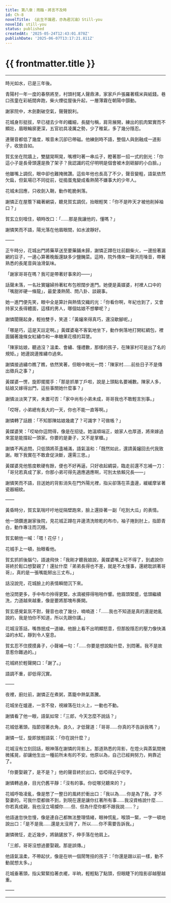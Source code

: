 ```yaml
---
title: 第八章：雨臨・將言不及時
id: Ch-8
novelTitle: 《此生不識君，亦為君沉淪》Still-you
novelId: still-you
status: published
createdAt: '2025-05-24T12:43:01.878Z'
publishDate: '2025-06-07T13:17:21.811Z'
---
```


# {{ frontmatter.title }}

<script setup>
import { useData } from 'vitepress'
const { frontmatter } = useData()
// 如果需要 withBase，可以取消註解下一行
// import { withBase } from 'vitepress'
</script>

---

時光如水，已是三年後。

青陽村一年一度的春祭將至，村頭村尾人聲鼎沸，家家戶戶張羅著糯米與紙錢。巷口孩童在彩紙間奔跑，柴火煙從屋後升起，一層薄霧在朝陽中顫動。

謝家院中，木劍劃破空氣，聲聲銳利。

花城身形挺拔，早已褪去少年的纖細，長腿勻稱，肩背展開，練出的肌肉緊實而不顯壯，眉眼輪廓更深，五官初具凌厲之勢，少了稚氣，多了幾分隱忍。

連聲音都低了幾度，喉音未沉卻已帶磁。他練劍時不語，整個人與劍融成一道影子，收放自如。

賀玄坐在院牆上，雙腿晃啊晃，嘴裡叼著一串瓜子，瞪著那一招一式的劍光：「你這小子是長骨頭還是換了架子？我認識的花仔明明是個會被木劍砸腳的小白臉。」

他雖嘴上調侃，眼中卻也難掩微讚。這些年他也長高了不少，聲音變粗，語氣依然欠扁，但氣場已不同從前，從搗蛋鬼變成看熱鬧不嫌事大的少年人。

花城未回應，只收劍入鞘，動作乾脆俐落。

謝憐正在屋簷下織著網袋，聽見賀玄調侃，抬眼輕笑：「你不是昨天才被他削掉袖口？」

賀玄立刻噎住，頓時改口：「……那是我讓他的，懂嗎？」

謝憐笑而不語，陽光落在他眉眼間，如水波靜好。

——

正午時分，花城出門將藥草送至要藥鋪未歸，謝憐正蹲在灶前翻柴火，一邊撿著漏網的豆子，一邊心算著晚飯還缺多少鹽醃菜。這時，院外傳來一聲洪亮嗓音，帶著熟悉的長尾音與油滑氣味。

「謝家哥哥在嗎？我可是帶著好事來的——」

話聲未落，一名壯實嬸婦拎著紅布包袱闊步進門。她便是黃媒婆，村裡人口中的「嘴甜斧硬一條龍」，最愛湊熱鬧、問八卦、談親事。

她一進門便先笑，眼中全是算計與熱情交織的光：「你看你啊，年紀也到了，又會持家又長得體面，這樣的男人，哪個姑娘不想攀呢？」

謝憐聞聲起身，輕拍雙手，笑道：「黃嬸來得真巧，還沒歇腳呢。」

「哪是巧，這是天註定啊。」黃媒婆毫不客氣地坐下，動作俐落地打開紅綢包，裡面鋪著幾條女紅繡巾和一串糖果花樣的耳墜。

「陳家姑娘，聽過沒？溫柔、會繡、懂禮數，那樣的孩子，在陳家村可是出了名的規矩。」她邊說邊推繡巾過來。

謝憐接過繡巾瞧了瞧，依然笑著，但眼中微光一閃：「陳家村……前些日子不是傳出徵兵之事？」

黃媒婆一愣，旋即擺擺手：「那是抓單丁戶啦，說是上頭點名要補數。陳家人多，姑娘又嫁得出門，這些事關她什麼事？」

謝憐淡淡笑了笑，未置可否：「家中尚有小弟未成，哥哥我也不敢輕言別事。」

「哎呀，小弟總有長大的一天，你也不能一直等啊。」

謝憐轉了話題：「不知那陳姑娘幾歲了？可識字？可做帳？」

黃媒婆笑：「哎呦你這問得，像是在招徒。她溫順端正，娘家人也厚道，將來嫁過來當是能撐起一頭家。你要的是妻子，又不是掌櫃。」

謝憐不再追問，只低頭將茶盞補滿，語氣溫和：「既然如此，還請黃嬸回去代我致謝。眼下我實在不敢倉促決斷，還需三思。」

黃媒婆見他態度軟硬有餘，便也不好再逼，只好收起綢袋，臨走前還不忘補一刀：「哥兒若真成了家，你那小弟可得先適應適應啊，可別太依賴兄長——」

謝憐笑而不語，目送她的背影消失在門外陽光裡，指尖卻落在茶盞邊，緩緩摩挲著瓷器細紋。

——

黃昏時分，賀玄氣喘吁吁地從隔壁跑來，臉上還掛著一副「吃到大瓜」的表情。

他一頭鑽進謝家後院，見花城正蹲在井邊清洗晾乾的布巾，袖子捲到肘上，指節青白，動作專注而沉穩。

賀玄朝他一喊：「喂！花仔！」

花城手上一頓，抬眼看他。

賀玄抓抓後腦勺，語速飛快：「我剛才聽我娘說，黃媒婆嘴上可不得了，到處說你哥終於鬆口想娶親了！還扯什麼『弟弟長得也不差，就是不太懂事，還總耽誤著哥哥』，真的是一張嘴能掰出三丈布。」

話沒說完，花城臉上的表情瞬間沉下來。

他沒問更多，手中布巾拎得更緊，水滴被擰得啪啪作響。他眉頭緊蹙，低頭繼續洗，力道越來越重，像是要將那塊布撕開。

賀玄感覺氣氛不對，聲音也收了幾分，喃喃道：「……我也不知道是真的還是她亂說的，我是怕你不知道，所以先跟你講。」

花城沒答話，嘴唇抿成一道線。他臉上看不出明顯怒意，但那股隱忍的壓力像快滿溢的水缸，靜到令人窒息。

賀玄忍不住摸摸鼻子，小聲補一句：「……你要是想說點什麼，別悶著。我不是故意惹你難過的。」

花城終於輕聲開口：「謝了。」

語調不重，卻低得沉實。


——

夜裡，廚灶前，謝憐正在煮粥，蒸籠中熱氣蒸騰。

花城坐在爐邊，一言不發，視線落在灶火上，一動也不動。

謝憐看了他一眼，語氣如常：「三郎，今天怎麼不說話？」

花城低著頭，指節捏著衣角，良久，才低聲道：「哥哥……你真的不告訴我嗎？」

謝憐一怔，旋即放輕語氣：「你在說什麼？」

花城沒有立刻回話，眼神落在謝憐的背影上。那道熟悉的背影，在燈火與蒸氣間微微搖晃，卻讓他生出一種前所未有的不安。他原以為，自己已經夠努力，夠靠近了。

「你要娶親了，是不是？」他的聲音終於出口，低啞得近乎咬字。

謝憐轉過身，目光仍舊平靜：「沒有的事。你從哪兒聽來的？」

花城呼吸凌亂，像是憋了一整日的風終於衝出口：「我以為……你是為了我，才不娶妻的。可我什麼都做不到，到現在還是讓你扛著所有事……我沒資格說什麼……你若真成親，我也沒立場攔你……但、但為什麼你都不跟我說……？」

他語速忽快忽慢，像是連自己都無法整理情緒，眼神慌亂，喉頭一緊，一字一頓地說出口：「是不是我……還是太沒用了，所以……你不需要告訴我。」

謝憐微怔，走近幾步，將鍋鏟放下，伸手落在他肩上。

「三郎，哥哥沒想過要娶親。那是誤傳。」

他語氣溫柔，不帶起伏，像是在哄一個鬧彆扭的孩子：「你還是跟以前一樣，動不動就想太多。」

花城垂著頭，指尖緊緊掐著衣襬，半晌，輕輕點了點頭，但眼睫下的陰影卻越壓越重。

——




---

